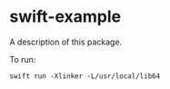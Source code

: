 # swift-example

A description of this package.

To run:
```
swift run -Xlinker -L/usr/local/lib64
```